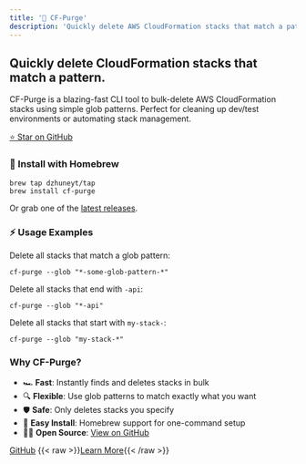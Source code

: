```yaml
---
title: '🚀 CF-Purge'
description: 'Quickly delete AWS CloudFormation stacks that match a pattern. Install instantly with Homebrew.'
---
```


<div class="prose prose-slate">
  <h2>Quickly delete CloudFormation stacks that match a pattern.</h2>
  <p>
    CF-Purge is a blazing-fast CLI tool to bulk-delete AWS CloudFormation stacks using simple glob patterns. Perfect for cleaning up dev/test environments or automating stack management.
  </p>
  <a href="https://github.com/Dzhuneyt/cf-purge" target="_blank" class="bg-blue-700 text-white px-6 py-3 rounded-md shadow hover:bg-blue-800 transition">⭐ Star on GitHub</a>
</div>

<div class="grid grid-cols-1 md:grid-cols-2 gap-10 mb-12">
  <div>
    <h3>🍺 Install with Homebrew</h3>
    <pre class="bg-gray-900 text-green-300 rounded px-4 py-3 text-sm overflow-x-auto"><code>brew tap dzhuneyt/tap
brew install cf-purge</code></pre>
    <p>Or grab one of the <a href="https://github.com/Dzhuneyt/cf-purge/releases" class="text-blue-700 underline">latest releases</a>.</p>
  </div>
  <div>
    <h3>⚡ Usage Examples</h3>
    <p>Delete all stacks that match a glob pattern:</p>
    <pre class="bg-gray-900 text-green-300 rounded px-4 py-3 text-sm overflow-x-auto"><code>cf-purge --glob "*-some-glob-pattern-*"</code></pre>
    <p>Delete all stacks that end with <code>-api</code>:</p>
    <pre class="bg-gray-900 text-green-300 rounded px-4 py-3 text-sm overflow-x-auto"><code>cf-purge --glob "*-api"</code></pre>
    <p>Delete all stacks that start with <code>my-stack-</code>:</p>
    <pre class="bg-gray-900 text-green-300 rounded px-4 py-3 text-sm overflow-x-auto"><code>cf-purge --glob "my-stack-*"</code></pre>
  </div>
</div>

<div class="mb-12">
  <h3>Why CF-Purge?</h3>
  <ul>
    <li>🏎️ <strong>Fast</strong>: Instantly finds and deletes stacks in bulk</li>
    <li>🔍 <strong>Flexible</strong>: Use glob patterns to match exactly what you want</li>
    <li>🛡️ <strong>Safe</strong>: Only deletes stacks you specify</li>
    <li>🍺 <strong>Easy Install</strong>: Homebrew support for one-command setup</li>
    <li>🧑‍💻 <strong>Open Source</strong>: <a href="https://github.com/Dzhuneyt/cf-purge" class="text-blue-700 underline">View on GitHub</a></li>
  </ul>
</div>

<div class="flex gap-4">
  <a href="https://github.com/Dzhuneyt/cf-purge" target="_blank" class="bg-blue-700 text-white px-6 py-3 rounded-md font-bold text-base shadow hover:bg-blue-800 transition">GitHub</a>
  {{< raw >}}<a href="{{ "/about/" | relURL }}" class="bg-gray-100 text-gray-800 px-6 py-3 rounded-md font-bold text-base shadow hover:bg-gray-200 transition">Learn More</a>{{< /raw >}}
</div>
